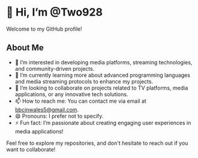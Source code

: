 # 👋 Hi, I’m @Two928

Welcome to my GitHub profile! 

## About Me
- 👀 I’m interested in developing media platforms, streaming technologies, and community-driven projects.
- 🌱 I’m currently learning more about advanced programming languages and media streaming protocols to enhance my projects.
- 💞️ I’m looking to collaborate on projects related to TV platforms, media applications, or any innovative tech solutions.
- 📫 How to reach me: You can contact me via email at [bbcinwales5@gmail.com](mailto:bbcinwales5@gmail.com).
- 😄 Pronouns: I prefer not to specify.
- ⚡ Fun fact: I’m passionate about creating engaging user experiences in media applications!

Feel free to explore my repositories, and don't hesitate to reach out if you want to collaborate!
